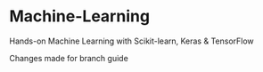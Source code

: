 # Machine-Learning
Hands-on Machine Learning with Scikit-learn, Keras &amp; TensorFlow

Changes made for branch guide
